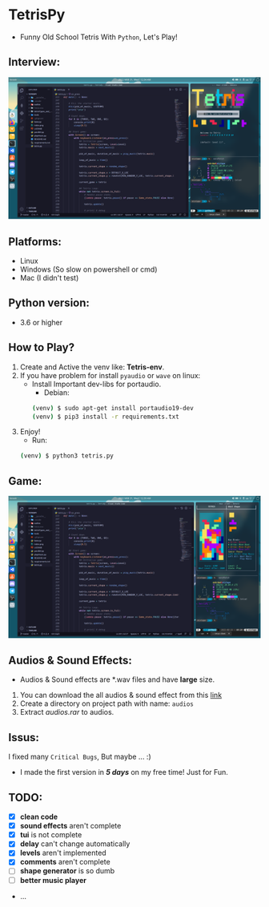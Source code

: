 # TetrisPy
- Funny Old School Tetris With `Python`, Let's Play!
## Interview:
![image](https://github.com/mehrdad-mixtape/TetrisPy/blob/master/index.png)

## Platforms:
- Linux
- Windows (So slow on powershell or cmd)
- Mac (I didn't test)

## Python version:
- 3.6 or higher

## How to Play?
1. Create and Active the venv like: **Tetris-env**.
2. If you have problem for install `pyaudio` or `wave` on linux:
    - Install Important dev-libs for portaudio.
        - Debian: 
        ```bash
        (venv) $ sudo apt-get install portaudio19-dev
        (venv) $ pip3 install -r requirements.txt
        ```
3. Enjoy!
    - Run:
    ```bash
    (venv) $ python3 tetris.py
    ```

## Game:
![image](https://github.com/mehrdad-mixtape/TetrisPy/blob/master/index2.png)

## Audios & Sound Effects:
 - Audios & Sound effects are *.wav files and have **large** size.
 1. You can download the all audios & sound effect from this [link](https://drive.google.com/file/d/1tUzpGsGOQtuikahW712s6u9MNznx4C2A/view?usp=sharing)
 2. Create a directory on project path with name: `audios`
 3. Extract *audios.rar* to audios.

## Issus:
I fixed many `Critical Bugs`, But maybe ... :)
- I made the first version in ***5 days*** on my free time! Just for Fun.

## TODO:
- [x] **clean code**
- [x] **sound effects** aren't complete
- [x] **tui** is not complete
- [x] **delay** can't change automatically
- [x] **levels** aren't implemented
- [x] **comments** aren't complete
- [ ] **shape generator** is so dumb
- [ ] **better music player**
- ...
